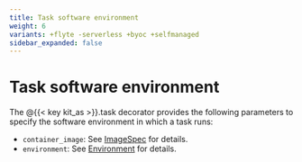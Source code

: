 ```yaml
---
title: Task software environment
weight: 6
variants: +flyte -serverless +byoc +selfmanaged
sidebar_expanded: false
---
```


# Task software environment

The @{{< key kit_as >}}.task decorator provides the following parameters to specify the software environment in which a task runs:

* `container_image`: See [ImageSpec](./image-spec) for details.
* `environment`: See [Environment](./environment-variables) for details.
